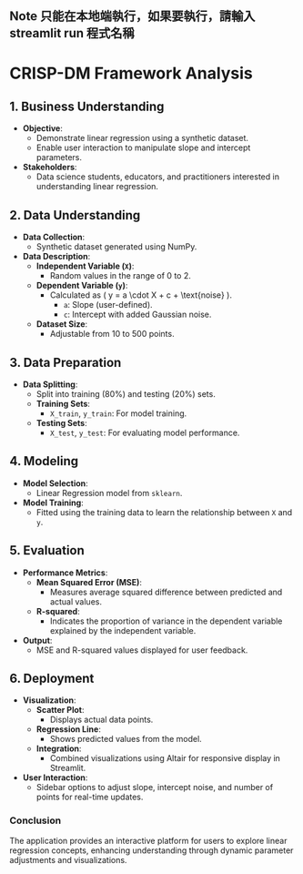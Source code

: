 ## Note 只能在本地端執行，如果要執行，請輸入 streamlit run 程式名稱

# CRISP-DM Framework Analysis

## 1. Business Understanding
- **Objective**: 
  - Demonstrate linear regression using a synthetic dataset.
  - Enable user interaction to manipulate slope and intercept parameters.
- **Stakeholders**: 
  - Data science students, educators, and practitioners interested in understanding linear regression.

## 2. Data Understanding
- **Data Collection**: 
  - Synthetic dataset generated using NumPy.
- **Data Description**:
  - **Independent Variable (`X`)**: 
    - Random values in the range of 0 to 2.
  - **Dependent Variable (`y`)**: 
    - Calculated as \( y = a \cdot X + c + \text{noise} \).
      - `a`: Slope (user-defined).
      - `c`: Intercept with added Gaussian noise.
  - **Dataset Size**: 
    - Adjustable from 10 to 500 points.

## 3. Data Preparation
- **Data Splitting**: 
  - Split into training (80%) and testing (20%) sets.
  - **Training Sets**: 
    - `X_train`, `y_train`: For model training.
  - **Testing Sets**: 
    - `X_test`, `y_test`: For evaluating model performance.

## 4. Modeling
- **Model Selection**: 
  - Linear Regression model from `sklearn`.
- **Model Training**: 
  - Fitted using the training data to learn the relationship between `X` and `y`.

## 5. Evaluation
- **Performance Metrics**:
  - **Mean Squared Error (MSE)**: 
    - Measures average squared difference between predicted and actual values.
  - **R-squared**: 
    - Indicates the proportion of variance in the dependent variable explained by the independent variable.
- **Output**: 
  - MSE and R-squared values displayed for user feedback.

## 6. Deployment
- **Visualization**:
  - **Scatter Plot**: 
    - Displays actual data points.
  - **Regression Line**: 
    - Shows predicted values from the model.
  - **Integration**: 
    - Combined visualizations using Altair for responsive display in Streamlit.
- **User Interaction**: 
  - Sidebar options to adjust slope, intercept noise, and number of points for real-time updates.

### Conclusion
The application provides an interactive platform for users to explore linear regression concepts, enhancing understanding through dynamic parameter adjustments and visualizations.
